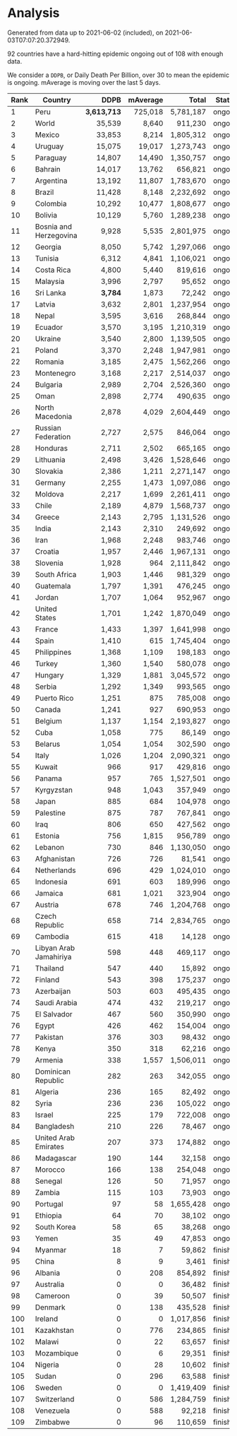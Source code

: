 
# Analysis

Generated from data up to 2021-06-02 (included), on 2021-06-03T07:07:20.372949.

92 countries have a hard-hitting epidemic ongoing out of 108 with enough data.

We consider a `DDPB`, or Daily Death Per Billion, over 30 to mean the epidemic is ongoing.
mAverage is moving over the last 5 days.


| Rank | Country | DDPB | mAverage | Total | Status |
|------|---------|-----:|---------:|------:|--------|
| 1 | Peru | **3,613,713** | 725,018 | 5,781,187 | ongoing |
| 2 | World | 35,539 | 8,640 | 911,230 | ongoing |
| 3 | Mexico | 33,853 | 8,214 | 1,805,312 | ongoing |
| 4 | Uruguay | 15,075 | 19,017 | 1,273,743 | ongoing |
| 5 | Paraguay | 14,807 | 14,490 | 1,350,757 | ongoing |
| 6 | Bahrain | 14,017 | 13,762 | 656,821 | ongoing |
| 7 | Argentina | 13,192 | 11,807 | 1,783,670 | ongoing |
| 8 | Brazil | 11,428 | 8,148 | 2,232,692 | ongoing |
| 9 | Colombia | 10,292 | 10,477 | 1,808,677 | ongoing |
| 10 | Bolivia | 10,129 | 5,760 | 1,289,238 | ongoing |
| 11 | Bosnia and Herzegovina | 9,928 | 5,535 | 2,801,975 | ongoing |
| 12 | Georgia | 8,050 | 5,742 | 1,297,066 | ongoing |
| 13 | Tunisia | 6,312 | 4,841 | 1,106,021 | ongoing |
| 14 | Costa Rica | 4,800 | 5,440 | 819,616 | ongoing |
| 15 | Malaysia | 3,996 | 2,797 | 95,652 | ongoing |
| 16 | Sri Lanka | **3,784** | 1,873 | 72,242 | ongoing |
| 17 | Latvia | 3,632 | 2,801 | 1,237,954 | ongoing |
| 18 | Nepal | 3,595 | 3,616 | 268,844 | ongoing |
| 19 | Ecuador | 3,570 | 3,195 | 1,210,319 | ongoing |
| 20 | Ukraine | 3,540 | 2,800 | 1,139,505 | ongoing |
| 21 | Poland | 3,370 | 2,248 | 1,947,981 | ongoing |
| 22 | Romania | 3,185 | 2,475 | 1,562,266 | ongoing |
| 23 | Montenegro | 3,168 | 2,217 | 2,514,037 | ongoing |
| 24 | Bulgaria | 2,989 | 2,704 | 2,526,360 | ongoing |
| 25 | Oman | 2,898 | 2,774 | 490,635 | ongoing |
| 26 | North Macedonia | 2,878 | 4,029 | 2,604,449 | ongoing |
| 27 | Russian Federation | 2,727 | 2,575 | 846,064 | ongoing |
| 28 | Honduras | 2,711 | 2,502 | 665,165 | ongoing |
| 29 | Lithuania | 2,498 | 3,426 | 1,528,646 | ongoing |
| 30 | Slovakia | 2,386 | 1,211 | 2,271,147 | ongoing |
| 31 | Germany | 2,255 | 1,473 | 1,097,086 | ongoing |
| 32 | Moldova | 2,217 | 1,699 | 2,261,411 | ongoing |
| 33 | Chile | 2,189 | 4,879 | 1,568,737 | ongoing |
| 34 | Greece | 2,143 | 2,795 | 1,131,526 | ongoing |
| 35 | India | 2,143 | 2,310 | 249,692 | ongoing |
| 36 | Iran | 1,968 | 2,248 | 983,746 | ongoing |
| 37 | Croatia | 1,957 | 2,446 | 1,967,131 | ongoing |
| 38 | Slovenia | 1,928 | 964 | 2,111,842 | ongoing |
| 39 | South Africa | 1,903 | 1,446 | 981,329 | ongoing |
| 40 | Guatemala | 1,797 | 1,391 | 476,245 | ongoing |
| 41 | Jordan | 1,707 | 1,064 | 952,967 | ongoing |
| 42 | United States | 1,701 | 1,242 | 1,870,049 | ongoing |
| 43 | France | 1,433 | 1,397 | 1,641,998 | ongoing |
| 44 | Spain | 1,410 | 615 | 1,745,404 | ongoing |
| 45 | Philippines | 1,368 | 1,109 | 198,183 | ongoing |
| 46 | Turkey | 1,360 | 1,540 | 580,078 | ongoing |
| 47 | Hungary | 1,329 | 1,881 | 3,045,572 | ongoing |
| 48 | Serbia | 1,292 | 1,349 | 993,565 | ongoing |
| 49 | Puerto Rico | 1,251 | 875 | 785,008 | ongoing |
| 50 | Canada | 1,241 | 927 | 690,953 | ongoing |
| 51 | Belgium | 1,137 | 1,154 | 2,193,827 | ongoing |
| 52 | Cuba | 1,058 | 775 | 86,149 | ongoing |
| 53 | Belarus | 1,054 | 1,054 | 302,590 | ongoing |
| 54 | Italy | 1,026 | 1,204 | 2,090,321 | ongoing |
| 55 | Kuwait | 966 | 917 | 429,816 | ongoing |
| 56 | Panama | 957 | 765 | 1,527,501 | ongoing |
| 57 | Kyrgyzstan | 948 | 1,043 | 357,949 | ongoing |
| 58 | Japan | 885 | 684 | 104,978 | ongoing |
| 59 | Palestine | 875 | 787 | 767,841 | ongoing |
| 60 | Iraq | 806 | 650 | 427,562 | ongoing |
| 61 | Estonia | 756 | 1,815 | 956,789 | ongoing |
| 62 | Lebanon | 730 | 846 | 1,130,050 | ongoing |
| 63 | Afghanistan | 726 | 726 | 81,541 | ongoing |
| 64 | Netherlands | 696 | 429 | 1,024,010 | ongoing |
| 65 | Indonesia | 691 | 603 | 189,996 | ongoing |
| 66 | Jamaica | 681 | 1,021 | 323,904 | ongoing |
| 67 | Austria | 678 | 746 | 1,204,768 | ongoing |
| 68 | Czech Republic | 658 | 714 | 2,834,765 | ongoing |
| 69 | Cambodia | 615 | 418 | 14,128 | ongoing |
| 70 | Libyan Arab Jamahiriya | 598 | 448 | 469,117 | ongoing |
| 71 | Thailand | 547 | 440 | 15,892 | ongoing |
| 72 | Finland | 543 | 398 | 175,237 | ongoing |
| 73 | Azerbaijan | 503 | 603 | 495,435 | ongoing |
| 74 | Saudi Arabia | 474 | 432 | 219,217 | ongoing |
| 75 | El Salvador | 467 | 560 | 350,990 | ongoing |
| 76 | Egypt | 426 | 462 | 154,004 | ongoing |
| 77 | Pakistan | 376 | 303 | 98,432 | ongoing |
| 78 | Kenya | 350 | 318 | 62,216 | ongoing |
| 79 | Armenia | 338 | 1,557 | 1,506,011 | ongoing |
| 80 | Dominican Republic | 282 | 263 | 342,055 | ongoing |
| 81 | Algeria | 236 | 165 | 82,492 | ongoing |
| 82 | Syria | 236 | 236 | 105,022 | ongoing |
| 83 | Israel | 225 | 179 | 722,008 | ongoing |
| 84 | Bangladesh | 210 | 226 | 78,467 | ongoing |
| 85 | United Arab Emirates | 207 | 373 | 174,882 | ongoing |
| 86 | Madagascar | 190 | 144 | 32,158 | ongoing |
| 87 | Morocco | 166 | 138 | 254,048 | ongoing |
| 88 | Senegal | 126 | 50 | 71,957 | ongoing |
| 89 | Zambia | 115 | 103 | 73,903 | ongoing |
| 90 | Portugal | 97 | 58 | 1,655,428 | ongoing |
| 91 | Ethiopia | 64 | 70 | 38,102 | ongoing |
| 92 | South Korea | 58 | 65 | 38,268 | ongoing |
| 93 | Yemen | 35 | 49 | 47,853 | ongoing |
| 94 | Myanmar | 18 | 7 | 59,862 | finished |
| 95 | China | 8 | 9 | 3,461 | finished |
| 96 | Albania | 0 | 208 | 854,892 | finished |
| 97 | Australia | 0 | 0 | 36,482 | finished |
| 98 | Cameroon | 0 | 39 | 50,507 | finished |
| 99 | Denmark | 0 | 138 | 435,528 | finished |
| 100 | Ireland | 0 | 0 | 1,017,856 | finished |
| 101 | Kazakhstan | 0 | 776 | 234,865 | finished |
| 102 | Malawi | 0 | 22 | 63,657 | finished |
| 103 | Mozambique | 0 | 6 | 29,351 | finished |
| 104 | Nigeria | 0 | 28 | 10,602 | finished |
| 105 | Sudan | 0 | 296 | 63,588 | finished |
| 106 | Sweden | 0 | 0 | 1,419,409 | finished |
| 107 | Switzerland | 0 | 586 | 1,284,759 | finished |
| 108 | Venezuela | 0 | 588 | 92,218 | finished |
| 109 | Zimbabwe | 0 | 96 | 110,659 | finished |

